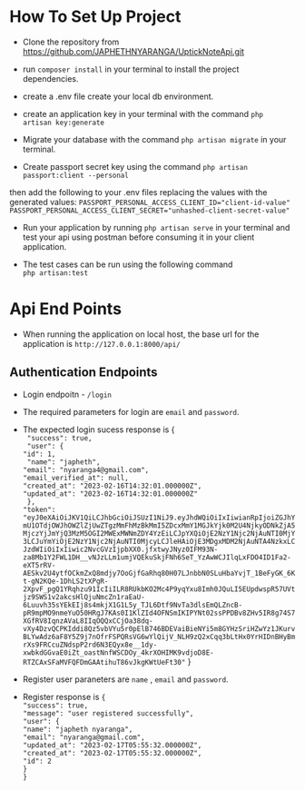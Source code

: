 # How To Set Up Project
* Clone the repository from https://github.com/JAPHETHNYARANGA/UptickNoteApi.git

* run `composer install` in your terminal to install the project dependencies.
* create a .env file create your local db environment.
* create an application key in your terminal with the command `php artisan key:generate`
 * Migrate your database with the command `php artisan migrate` in your terminal.
 * Create passport secret key using the command `php artisan passport:client --personal`

 then add the following to your .env files replacing the values with the generated values:
 `PASSPORT_PERSONAL_ACCESS_CLIENT_ID="client-id-value"` <br>
 `PASSPORT_PERSONAL_ACCESS_CLIENT_SECRET="unhashed-client-secret-value"`

 * Run your application by running `php artisan serve` in your terminal and test your api using postman before consuming it in your client application.

* The test cases can be run using the following command <br>
`php artisan:test`

# Api End Points

* When running the application on local host, the base url for the application is `http://127.0.0.1:8000/api/`

## Authentication Endpoints

* Login endpoitn - `/login` 
* The required parameters for login are `email` and `password`.
* The expected login sucess response is {<br>
   ` "success": true,`
    <br>
   ` "user": {`<br>
        `"id": 1,`<br>
       ` "name": "japheth",`<br>
        `"email": "nyaranga4@gmail.com",`<br>
        `"email_verified_at": null,`<br>
        `"created_at": "2023-02-16T14:32:01.000000Z",`<br>
        `"updated_at": "2023-02-16T14:32:01.000000Z"`<br>
   ` },`<br>
    `"token": "eyJ0eXAiOiJKV1QiLCJhbGciOiJSUzI1NiJ9.eyJhdWQiOiIxIiwianRpIjoiZGJhYmU1OTdjOWJhOWZlZjUwZTgzMmFhMzBkMmI5ZDcxMmY1MGJkYjk0M2U4NjkyODNkZjA5MjczYjJmYjQ3MzM5OGI2MWExMWNmZDY4YzEiLCJpYXQiOjE2NzY1Njc2NjAuNTI0MjY3LCJuYmYiOjE2NzY1Njc2NjAuNTI0MjcyLCJleHAiOjE3MDgxMDM2NjAuNTA4NzkxLCJzdWIiOiIxIiwic2NvcGVzIjpbXX0.jfxtwyJNyz0IFM93N-za8Mb1Y2FWL1DH__vNJzLLm1umjVQEkuSkjFNh6SeT_YzAwWCJIlqLxFDO4ID1Fa2-eXT5rRV-AESkv2U4ytfOCkmZxQ8mdjy7OoGjfGaRhq80H07LJnbbN0SLuHbaYvjT_1BeFyGK_6Kt-gN2KQe-1DhLS2tXPgR-2XpvF_pgQ1YRqhzu91IcIiILR8RUkbKO2Mc4P9yqYxu8Imh0JQuLI5EUpdwspR57UVtjz9SWS1v2akcsHlQjuNmcZn1raEaU-6Luuvh35sYEkEIj8s4mkjX1G1L5y_TJL6Dtf9NvTa3dlsEmQLZncB-pR9mpMO9nmeYuO50HRgJ7KAs0I1KlZId4OFNSmIKIPYNt02ssPPDBv8ZHv5IR8g74S7XGfRV8IqnzAVaL8IIqOQQxCCjOa38dq-vXy4DzvQCPKIddi8Qz5vbVYu5r0pElB746BDEVaiBieNYi5m8GYHzSriHZwYz1JKurvBLYwAdz6aF8Y5Z9j7nOfrFSPQRsVG6wYlQijV_NLH9zQ2xCqq3bLtHx0YrHIDnBHyBmrXs9FRCcuZNdspP2rd6N3EQyx8e__1dy-xwbkdGGvaE0iZt_oastNnfWSCDOy_4krXOHIMK9vdjoD8E-RTZCAxSFaMVFQFDmGAAtihuT86vJkgKWtUeFt30"`
} 

* Register user paraneters are `name` , `email` and   `password`.
* Register response is `{`<br>
    `"success": true,`<br>
    `"message": "user registered successfully",`<br>
    `"user": {`<br>
        `"name": "japheth nyaranga",`<br>
        `"email": "nyaranga@gmail.com",`<br>
        `"updated_at": "2023-02-17T05:55:32.000000Z",`<br>
        `"created_at": "2023-02-17T05:55:32.000000Z",`<br>
        `"id": 2`<br>
    `}`<br>
`}`<br>